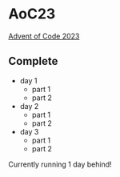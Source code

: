 # AoC23
[Advent of Code 2023](https://adventofcode.com/2023)

## Complete
- day 1
  - part 1
  - part 2
- day 2
  - part 1
  - part 2
- day 3
  - part 1
  - part 2

Currently running 1 day behind!

